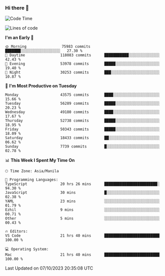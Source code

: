 ### Hi there 👋

<!--START_SECTION:waka-->
![Code Time](http://img.shields.io/badge/Code%20Time-4%2C406%20hrs%2021%20mins-blue)

![Lines of code](https://img.shields.io/badge/From%20Hello%20World%20I%27ve%20Written-106.9%20million%20lines%20of%20code-blue)

**I'm an Early 🐤** 

```text
🌞 Morning                75983 commits       ███████░░░░░░░░░░░░░░░░░░   27.30 % 
🌆 Daytime                118083 commits      ███████████░░░░░░░░░░░░░░   42.43 % 
🌃 Evening                53978 commits       █████░░░░░░░░░░░░░░░░░░░░   19.40 % 
🌙 Night                  30253 commits       ███░░░░░░░░░░░░░░░░░░░░░░   10.87 % 
```
📅 **I'm Most Productive on Tuesday** 

```text
Monday                   43575 commits       ████░░░░░░░░░░░░░░░░░░░░░   15.66 % 
Tuesday                  56289 commits       █████░░░░░░░░░░░░░░░░░░░░   20.23 % 
Wednesday                49180 commits       ████░░░░░░░░░░░░░░░░░░░░░   17.67 % 
Thursday                 52738 commits       █████░░░░░░░░░░░░░░░░░░░░   18.95 % 
Friday                   50343 commits       █████░░░░░░░░░░░░░░░░░░░░   18.09 % 
Saturday                 18433 commits       ██░░░░░░░░░░░░░░░░░░░░░░░   06.62 % 
Sunday                   7739 commits        █░░░░░░░░░░░░░░░░░░░░░░░░   02.78 % 
```


📊 **This Week I Spent My Time On** 

```text
🕑︎ Time Zone: Asia/Manila

💬 Programming Languages: 
TypeScript               20 hrs 26 mins      ████████████████████████░   94.30 % 
JavaScript               30 mins             █░░░░░░░░░░░░░░░░░░░░░░░░   02.38 % 
YAML                     23 mins             ░░░░░░░░░░░░░░░░░░░░░░░░░   01.79 % 
Ezhil                    9 mins              ░░░░░░░░░░░░░░░░░░░░░░░░░   00.71 % 
Other                    5 mins              ░░░░░░░░░░░░░░░░░░░░░░░░░   00.43 % 

🔥 Editors: 
VS Code                  21 hrs 40 mins      █████████████████████████   100.00 % 

💻 Operating System: 
Mac                      21 hrs 40 mins      █████████████████████████   100.00 % 
```


 Last Updated on 07/10/2023 20:35:08 UTC
<!--END_SECTION:waka-->


<!--
**rad182/rad182** is a ✨ _special_ ✨ repository because its `README.md` (this file) appears on your GitHub profile.

Here are some ideas to get you started:

- 🔭 I’m currently working on ...
- 🌱 I’m currently learning ...
- 👯 I’m looking to collaborate on ...
- 🤔 I’m looking for help with ...
- 💬 Ask me about ...
- 📫 How to reach me: ...
- 😄 Pronouns: ...
- ⚡ Fun fact: ...
-->
